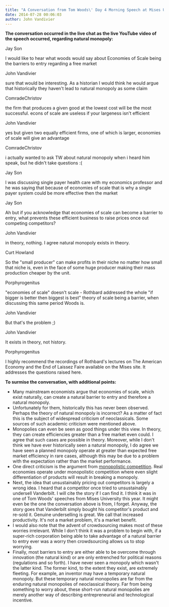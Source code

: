 ```yaml
---
title: "A Conversation from Tom Woods\' Day 4 Morning Speech at Mises University"
date: 2014-07-28 00:06:03
author: John Vandivier
---
```




<strong>The conversation occurred in the live chat as the live YouTube video of the speech occurred, regarding natural monopoly:</strong>

Jay Son

I would like to hear what woods would say about Economies of Scale being the barriers to entry regarding a free market

John Vandivier

sure that would be interesting. As a historian I would think he would argue that historically they haven't lead to natural monopoly as some claim

ComradeChristov

the firm that produces a given good at the lowest cost will be the most successful. econs of scale are useless if your largeness isn't efficient

John Vandivier

yes but given two equally efficient firms, one of which is larger, economies of scale will give an advantage

ComradeChristov

i actually wanted to ask TW about natural monopoly when i heard him speak, but he didn't take questions :(

Jay Son

I was discussing single payer health care with my economics professor and he was saying that because of economies of scale that is why a single payer system could be more effective then the market

Jay Son

Ah but if you acknowledge that economies of scale can become a barrier to entry, what prevents these efficient business to raise prices once out competing competitors?

John Vandivier

in theory, nothing. I agree natural monopoly exists in theory.

Curt Howland

So the \"small producer\" can make profits in their niche no matter how small that niche is, even in the face of some huge producer making their mass production cheaper by the unit.

Porphyrogenitus

\"economies of scale\" doesn't scale - Rothbard addressed the whole \"if bigger is better then biggest is best\" theory of scale being a barrier, when discussing this same period Woods is.

John Vandivier

But that's the problem ;)

John Vandivier

It exists in theory, not history.

Porphyrogenitus

I highly recommend the recordings of Rothbard's lectures on The American Economy and the End of Laissez Faire available on the Mises site. It addresses the questions raised here.

<strong>To surmise the conversation, with additional points:</strong>
<ul>
	<li>Many mainstream economists argue that economies of scale, which exist naturally, can create a natural barrier to entry and therefore a natural monopoly.</li>
	<li>Unfortunately for them, historically this has never been observed. Perhaps the theory of natural monopoly is incorrect? As a matter of fact this is the subject of widespread criticism of neoclassicals. Some sources of such academic criticism were mentioned above.</li>
	<li>Monopolies can even be seen as good things under this view. In theory, they can create efficiencies greater than a free market even could. I agree that such cases are possible in theory. Moreover, while I don't think we have ever historically seen a natural monopoly, I do agree we have seen a planned monopoly operate at greater than expected free market efficiency in rare cases, although this may be due to a problem with the expectation rather than the market performance.</li>
	<li>One direct criticism is the argument from <a href=\"http://en.wikipedia.org/wiki/Monopolistic_competition\">monopolistic competition</a>. Real economies operate under monopolistic competition where even slight differentiation of products will result in breaking a monopoly.</li>
	<li>Next, the idea that unsustainably pricing out competitors is largely a wrong idea. I heard that a competitor once tried to unsustainably undersell Vanderbilt. I will cite the story if I can find it. I think it was in one of Tom Woods' speeches from Mises University this year. It might even be the one the conversation above is from, I forget. Anyway, the story goes that Vanderbilt simply bought his competitor's product and re-sold it. Genuine underselling is great. We call that increased productivity. It's not a market problem, it's a market benefit.</li>
	<li>I would also note that the advent of crowdsourcing makes most of these worries irrelevant. While I don't think it was a problem to begin with, if a super-rich corporation being able to take advantage of a natural barrier to entry ever was a worry then crowdsourcing allows us to stop worrying.</li>
	<li>Finally, most barriers to entry are either able to be overcome through innovation (the natural kind) or are only entrenched for political reasons (regulations and so forth). I have never seen a monopoly which wasn't the latter kind. The former kind, to the extent they exist, are extremely fleeting. For example, an inventor may have a temporary natural monopoly. But these temporary natural monopolies are far from the enduring natural monopolies of neoclassical theory. Far from being something to worry about, these short-run natural monopolies are merely another way of describing entrepreneurial and technological incentive.</li>
</ul>